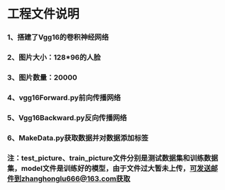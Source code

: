 # 工程文件说明
### 1、搭建了Vgg16的卷积神经网络
### 2、图片大小：128*96的人脸
### 3、图片数量：20000
### 4、vgg16Forward.py前向传播网络
### 5、Vgg16Backward.py反向传播网络
### 6、MakeData.py获取数据并对数据添加标签

### 注：test_picture、train_picture文件分别是测试数据集和训练数据集，model文件是训练好的模型，由于文件过大暂未上传，可发送邮件到zhanghonglu666@163.com获取